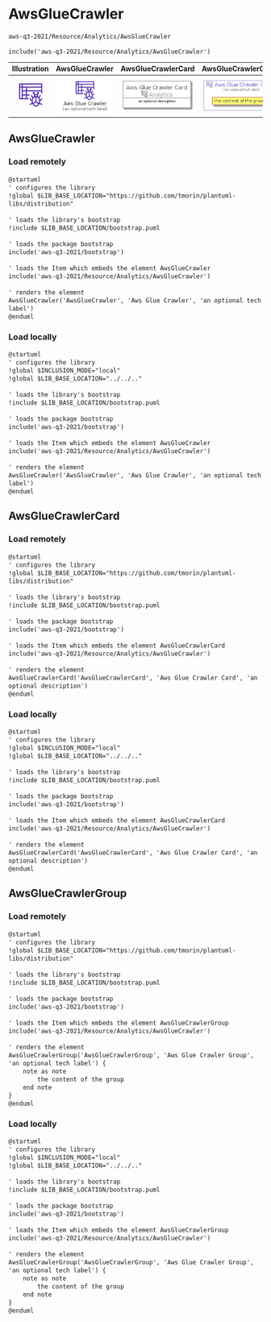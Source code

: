 # AwsGlueCrawler


```text
aws-q3-2021/Resource/Analytics/AwsGlueCrawler
```

```text
include('aws-q3-2021/Resource/Analytics/AwsGlueCrawler')
```



| Illustration | AwsGlueCrawler | AwsGlueCrawlerCard | AwsGlueCrawlerGroup |
| :---: | :---: | :---: | :---: |
| ![illustration for Illustration](../../../aws-q3-2021/Resource/Analytics/AwsGlueCrawler.png) | ![illustration for AwsGlueCrawler](../../../aws-q3-2021/Resource/Analytics/AwsGlueCrawler.Local.png) | ![illustration for AwsGlueCrawlerCard](../../../aws-q3-2021/Resource/Analytics/AwsGlueCrawlerCard.Local.png) | ![illustration for AwsGlueCrawlerGroup](../../../aws-q3-2021/Resource/Analytics/AwsGlueCrawlerGroup.Local.png) |




## AwsGlueCrawler

### Load remotely
```plantuml
@startuml
' configures the library
!global $LIB_BASE_LOCATION="https://github.com/tmorin/plantuml-libs/distribution"

' loads the library's bootstrap
!include $LIB_BASE_LOCATION/bootstrap.puml

' loads the package bootstrap
include('aws-q3-2021/bootstrap')

' loads the Item which embeds the element AwsGlueCrawler
include('aws-q3-2021/Resource/Analytics/AwsGlueCrawler')

' renders the element
AwsGlueCrawler('AwsGlueCrawler', 'Aws Glue Crawler', 'an optional tech label')
@enduml
```

### Load locally
```plantuml
@startuml
' configures the library
!global $INCLUSION_MODE="local"
!global $LIB_BASE_LOCATION="../../.."

' loads the library's bootstrap
!include $LIB_BASE_LOCATION/bootstrap.puml

' loads the package bootstrap
include('aws-q3-2021/bootstrap')

' loads the Item which embeds the element AwsGlueCrawler
include('aws-q3-2021/Resource/Analytics/AwsGlueCrawler')

' renders the element
AwsGlueCrawler('AwsGlueCrawler', 'Aws Glue Crawler', 'an optional tech label')
@enduml
```

## AwsGlueCrawlerCard

### Load remotely
```plantuml
@startuml
' configures the library
!global $LIB_BASE_LOCATION="https://github.com/tmorin/plantuml-libs/distribution"

' loads the library's bootstrap
!include $LIB_BASE_LOCATION/bootstrap.puml

' loads the package bootstrap
include('aws-q3-2021/bootstrap')

' loads the Item which embeds the element AwsGlueCrawlerCard
include('aws-q3-2021/Resource/Analytics/AwsGlueCrawler')

' renders the element
AwsGlueCrawlerCard('AwsGlueCrawlerCard', 'Aws Glue Crawler Card', 'an optional description')
@enduml
```

### Load locally
```plantuml
@startuml
' configures the library
!global $INCLUSION_MODE="local"
!global $LIB_BASE_LOCATION="../../.."

' loads the library's bootstrap
!include $LIB_BASE_LOCATION/bootstrap.puml

' loads the package bootstrap
include('aws-q3-2021/bootstrap')

' loads the Item which embeds the element AwsGlueCrawlerCard
include('aws-q3-2021/Resource/Analytics/AwsGlueCrawler')

' renders the element
AwsGlueCrawlerCard('AwsGlueCrawlerCard', 'Aws Glue Crawler Card', 'an optional description')
@enduml
```

## AwsGlueCrawlerGroup

### Load remotely
```plantuml
@startuml
' configures the library
!global $LIB_BASE_LOCATION="https://github.com/tmorin/plantuml-libs/distribution"

' loads the library's bootstrap
!include $LIB_BASE_LOCATION/bootstrap.puml

' loads the package bootstrap
include('aws-q3-2021/bootstrap')

' loads the Item which embeds the element AwsGlueCrawlerGroup
include('aws-q3-2021/Resource/Analytics/AwsGlueCrawler')

' renders the element
AwsGlueCrawlerGroup('AwsGlueCrawlerGroup', 'Aws Glue Crawler Group', 'an optional tech label') {
    note as note
        the content of the group
    end note
}
@enduml
```

### Load locally
```plantuml
@startuml
' configures the library
!global $INCLUSION_MODE="local"
!global $LIB_BASE_LOCATION="../../.."

' loads the library's bootstrap
!include $LIB_BASE_LOCATION/bootstrap.puml

' loads the package bootstrap
include('aws-q3-2021/bootstrap')

' loads the Item which embeds the element AwsGlueCrawlerGroup
include('aws-q3-2021/Resource/Analytics/AwsGlueCrawler')

' renders the element
AwsGlueCrawlerGroup('AwsGlueCrawlerGroup', 'Aws Glue Crawler Group', 'an optional tech label') {
    note as note
        the content of the group
    end note
}
@enduml
```

